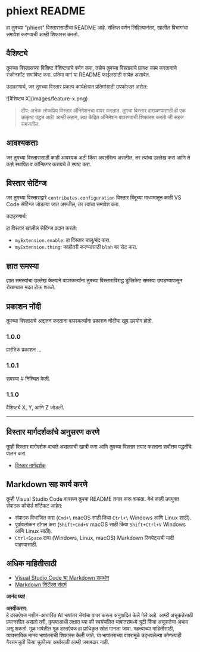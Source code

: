 # phiext README

हा तुमच्या "phiext" विस्तारासाठीचा README आहे. संक्षिप्त वर्णन लिहिल्यानंतर, खालील विभागांचा समावेश करण्याची आम्ही शिफारस करतो.

## वैशिष्ट्ये

तुमच्या विस्ताराच्या विशिष्ट वैशिष्ट्यांचे वर्णन करा, तसेच तुमच्या विस्ताराचे प्रत्यक्ष काम करतानाचे स्क्रीनशॉट समाविष्ट करा. प्रतिमा मार्ग या README फाईलसाठी सापेक्ष असावेत.

उदाहरणार्थ, जर तुमच्या विस्तार प्रकल्प कार्यक्षेत्रात प्रतिमांसाठी उपफोल्डर असेल:

\!\[वैशिष्ट्य X\]\(images/feature-x.png\)

> टीप: अनेक लोकप्रिय विस्तार अ‍ॅनिमेशनचा वापर करतात. तुमचा विस्तार दाखवण्यासाठी ही एक उत्कृष्ट पद्धत आहे! आम्ही लहान, लक्ष केंद्रित अ‍ॅनिमेशन वापरण्याची शिफारस करतो जी सहज समजतील.

## आवश्यकताः

जर तुमच्या विस्तारासाठी काही आवश्यक अटी किंवा अवलंबित्व असतील, तर त्यांचा उल्लेख करा आणि ते कसे स्थापित व कॉन्फिगर करायचे ते स्पष्ट करा.

## विस्तार सेटिंग्ज

जर तुमच्या विस्ताराद्वारे `contributes.configuration` विस्तार बिंदूच्या माध्यमातून काही VS Code सेटिंग्ज जोडल्या जात असतील, तर त्यांचा समावेश करा.

उदाहरणार्थ:

हा विस्तार खालील सेटिंग्ज प्रदान करतो:

* `myExtension.enable`: हा विस्तार चालू/बंद करा.
* `myExtension.thing`: काहीतरी करण्यासाठी `blah` वर सेट करा.

## ज्ञात समस्या

ज्ञात समस्यांचा उल्लेख केल्याने वापरकर्त्यांना तुमच्या विस्ताराविरुद्ध डुप्लिकेट समस्या उघडण्यापासून रोखण्यास मदत होऊ शकते.

## प्रकाशन नोंदी

तुमच्या विस्ताराचे अद्यतन करताना वापरकर्त्यांना प्रकाशन नोंदींचा खूप उपयोग होतो.

### 1.0.0

प्रारंभिक प्रकाशन ...

### 1.0.1

समस्या # निश्चित केली.

### 1.1.0

वैशिष्ट्ये X, Y, आणि Z जोडली.

---

## विस्तार मार्गदर्शकांचे अनुसरण करणे

तुम्ही विस्तार मार्गदर्शक वाचले असल्याची खात्री करा आणि तुमच्या विस्तार तयार करताना सर्वोत्तम पद्धतींचे पालन करा.

* [विस्तार मार्गदर्शक](https://code.visualstudio.com/api/references/extension-guidelines)

## Markdown सह कार्य करणे

तुम्ही Visual Studio Code वापरून तुमचा README तयार करू शकता. येथे काही उपयुक्त संपादक कीबोर्ड शॉर्टकट आहेत:

* संपादक विभाजित करा (`Cmd+\` macOS साठी किंवा `Ctrl+\` Windows आणि Linux साठी).
* पूर्वावलोकन टॉगल करा (`Shift+Cmd+V` macOS साठी किंवा `Shift+Ctrl+V` Windows आणि Linux साठी).
* `Ctrl+Space` दाबा (Windows, Linux, macOS) Markdown स्निपेट्सची यादी पाहण्यासाठी.

## अधिक माहितीसाठी

* [Visual Studio Code चा Markdown समर्थन](http://code.visualstudio.com/docs/languages/markdown)
* [Markdown सिंटॅक्स संदर्भ](https://help.github.com/articles/markdown-basics/)

**आनंद घ्या!**

**अस्वीकरण**:  
हे दस्तऐवज मशीन-आधारित AI भाषांतर सेवांचा वापर करून अनुवादित केले गेले आहे. आम्ही अचूकतेसाठी प्रयत्नशील असलो तरी, कृपयाआधी लक्षात घ्या की स्वयंचलित भाषांतरांमध्ये त्रुटी किंवा अचूकतेचा अभाव असू शकतो. मूळ भाषेतील मूळ दस्तऐवज हा प्राधिकृत स्रोत मानला जावा. महत्त्वाच्या माहितीसाठी, व्यावसायिक मानव भाषांतराची शिफारस केली जाते. या भाषांतराच्या वापरामुळे उद्भवलेल्या कोणत्याही गैरसमजुती किंवा चुकीच्या अर्थासाठी आम्ही जबाबदार नाही.